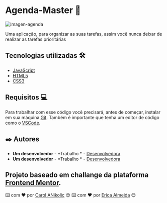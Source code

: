 # Agenda-Master :notebook_with_decorative_cover:

<img src="imagens\agenda.png" alt="imagen-agenda" >

Uma aplicação, para organizar as suas tarefas, assim você nunca deixar de realizar as tarefas prioritárias

## Tecnologias utilizadas :hammer_and_wrench:
- [JavaScript](https://www.javascript.com)
- [HTML5](https://html.com)
- [CSS3](https://www.w3.org/Style/CSS/Overview.en.html)

## Requisitos :computer:

Para trabalhar com esse código você precisará, antes de começar, instalar em sua máquina [Git](https://git-scm.com). Também é importante que tenha um editor de código como o [VSCode](https://code.visualstudio.com/).

## ✒️ Autores

* **Um desenvolvedor** - *Trabalho * - [Desenvolvedora](https://github.com/CarolANikolic)
* **Um desenvolvedor** - *Trabalho * - [Desenvolvedora](https://github.com/EricaAlmeid)

Projeto baseado em challange da plataforma [Frontend Mentor](https://www.frontendmentor.io/challenges/time-tracking-dashboard-UIQ7167Jw).
---
⌨️ com ❤️ por [Carol ANikolic](https://github.com/CarolANikolic) 😊
⌨️ com ❤️ por [Erica Almeida](https://github.com/EricaAlmeid) 😊